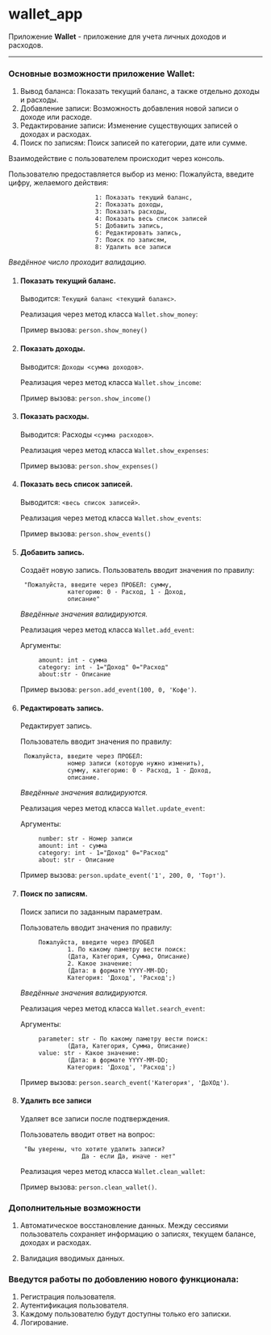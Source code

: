 # wallet_app

Приложение **Wallet** - приложение для учета личных доходов и расходов.

____

### Основные возможности приложение Wallet:

1. Вывод баланса: Показать текущий баланс, а также отдельно доходы и расходы.
2. Добавление записи: Возможность добавления новой записи о доходе или расходе.
3. Редактирование записи: Изменение существующих записей о доходах и расходах.
4. Поиск по записям: Поиск записей по категории, дате или сумме.

Взаимодействие с пользователем происходит через консоль.

Пользователю предоставляется выбор из меню:
Пожалуйста, введите цифру, желаемого действия:
```
                        1: Показать текущий баланс,
                        2: Показать доходы,
                        3: Показать расходы,
                        4: Показать весь список записей
                        5: Добавить запись,
                        6: Редактировать запись,
                        7: Поиск по записям,
                        8: Удалить все записи
```

*Введённое число проходит валидацию.*

1. #### Показать текущий баланс.
    Выводится: `Текущий баланс <текущий баланс>`.

    Реализация через метод класса `Wallet.show_money`:

    Пример вызова:
            `person.show_money()`

2. #### Показать доходы.
    Выводится: `Доходы <сумма доходов>`.

    Реализация через метод класса `Wallet.show_income`:

    Пример вызова:
            `person.show_income()`

3. #### Показать расходы.
    Выводится: Расходы `<сумма расходов>`.

    Реализация через метод класса `Wallet.show_expenses`:

    Пример вызова:
             `person.show_expenses()`

4. #### Показать весь список записей.
    Выводится: `<весь список записей>`.

    Реализация через метод класса `Wallet.show_events`:

    Пример вызова:
            `person.show_events()`

5. #### Добавить запись.
    Создаёт новую запись.
    Пользователь вводит значения по правилу:

        "Пожалуйста, введите через ПРОБЕЛ: сумму,
                    категорию: 0 - Расход, 1 - Доход,
                    описание"

    *Введённые значения валидируются.*
    
    Реализация через метод класса `Wallet.add_event`:

    Аргументы:

            amount: int - сумма
            category: int - 1="Доход" 0="Расход"
            about:str - Описание

    Пример вызова:
            `person.add_event(100, 0, 'Кофе')`.

6. #### Редактировать запись.
    Редактирует запись.

    Пользователь вводит значения по правилу:

        Пожалуйста, введите через ПРОБЕЛ:
                    номер записи (которую нужно изменить),
                    сумму, категорию: 0 - Расход, 1 - Доход,
                    описание.

    *Введённые значения валидируются.*

    Реализация через метод класса `Wallet.update_event`:

    Аргументы:

            number: str - Номер записи
            amount: int - сумма
            category: int - 1="Доход" 0="Расход"
            about: str - Описание

    Пример вызова:
            `person.update_event('1', 200, 0, 'Торт')`.

7. #### Поиск по записям.

    Поиск записи по заданным параметрам.

    Пользователь вводит значения по правилу:

            Пожалуйста, введите через ПРОБЕЛ
                    1. По какому паметру вести поиск:
                    (Дата, Категория, Сумма, Описание)
                    2. Какое значение:
                    (Дата: в формате YYYY-MM-DD;
                    Категория: 'Доход', 'Расход';)

    *Введённые значения валидируются.*

    Реализация через метод класса `Wallet.search_event`:

    Аргументы:
    
            parameter: str - По какому паметру вести поиск:
                    (Дата, Категория, Сумма, Описание)
            value: str - Какое значение:
                    (Дата: в формате YYYY-MM-DD;
                    Категория: 'Доход', 'Расход';)
    
    Пример вызова:
            `person.search_event('Категория', 'ДоХОд')`.

8. #### Удалить все записи

    Удаляет все записи после подтверждения.

    Пользователь вводит ответ на вопрос:

        "Вы уверены, что хотите удалить записи?
                        Да - если Да, иначе - нет"

    Реализация через метод класса `Wallet.clean_wallet`:

    Пример вызова:
            `person.clean_wallet()`.

### Дополнительные возможности

1. Автоматическое восстановление данных.
    Между сессиями пользователь сохраняет информацию о записях,
    текущем балансе, доходах и расходах.

2. Валидация вводимых данных.


### Введутся работы по добовлению нового функционала:
1. Регистрация пользователя.
2. Аутентификация пользователя.
3. Каждому пользователю будут доступны только его записки.
4. Логирование. 